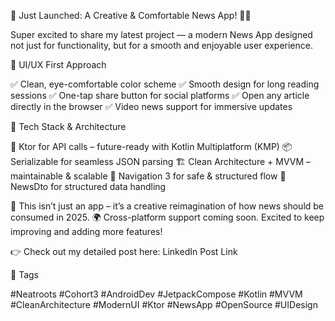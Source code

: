 🚀 Just Launched: A Creative & Comfortable News App! 📰✨

Super excited to share my latest project — a modern News App designed not just for functionality, but for a smooth and enjoyable user experience.

🎨 UI/UX First Approach

✅ Clean, eye-comfortable color scheme
✅ Smooth design for long reading sessions
✅ One-tap share button for social platforms
✅ Open any article directly in the browser
✅ Video news support for immersive updates

🧠 Tech Stack & Architecture

🔗 Ktor for API calls – future-ready with Kotlin Multiplatform (KMP)
📦 Serializable for seamless JSON parsing
🏗️ Clean Architecture + MVVM – maintainable & scalable
🧭 Navigation 3 for safe & structured flow
📰 NewsDto for structured data handling

📱 This isn’t just an app – it’s a creative reimagination of how news should be consumed in 2025.
🌍 Cross-platform support coming soon. Excited to keep improving and adding more features!

👉 Check out my detailed post here:
LinkedIn Post Link

🔖 Tags

#Neatroots #Cohort3 #AndroidDev #JetpackCompose #Kotlin #MVVM #CleanArchitecture #ModernUI #Ktor #NewsApp #OpenSource #UIDesign
